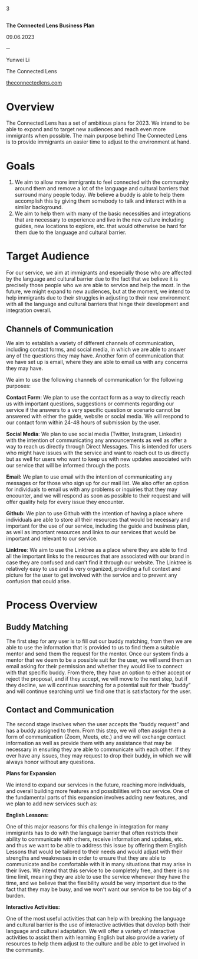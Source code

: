 ﻿<a name="_9nvcibv3gama"></a>  3

## <a name="_z6ne0og04bp5"></a> 

<a name="_2gazcsgmxkub"></a>**The Connected Lens Business Plan**

<a name="_ng30guuqqp2v"></a>09.06.2023

**─**


Yunwei Li 

The Connected Lens

[theconnectedlens.com](http://theconnectedlens.com)
# <a name="_1flnfuzjgrm"></a>**Overview**
The Connected Lens has a set of ambitious plans for 2023. We intend to be able to expand and to target new audiences and reach even more immigrants when possible. The main purpose behind The Connected Lens is to provide immigrants an easier time to adjust to the environment at hand. 
# <a name="_3at9u9s4e0vp"></a>**Goals**
1. We aim to allow more immigrants to feel connected with the community around them and remove a lot of the language and cultural barriers that surround many people today. We believe a buddy is able to help them accomplish this by giving them somebody to talk and interact with in a similar background. 
1. We aim to help them with many of the basic necessities and integrations that are necessary to experience and live in the new culture including guides, new locations to explore, etc. that would otherwise be hard for them due to the language and cultural barrier. 
# <a name="_4p7xi5bvhxdr"></a>**Target Audience** 
For our service, we aim at immigrants and especially those who are affected by the language and cultural barrier due to the fact that we believe it is precisely those people who we are able to service and help the most. In the future, we might expand to new audiences, but at the moment, we intend to help immigrants due to their struggles in adjusting to their new environment with all the language and cultural barriers that hinge their development and integration overall. 
## <a name="_56kfpodyq5td"></a>Channels of Communication 
We aim to establish a variety of different channels of communication, including contact forms, and social media, in which we are able to answer any of the questions they may have. Another form of communication that we have set up is email, where they are able to email us with any concerns they may have. 

We aim to use the following channels of communication for the following purposes: 

**Contact Form**: We plan to use the contact form as a way to directly reach us with important questions, suggestions or comments regarding our service if the answers to a very specific question or scenario cannot be answered with either the guide, website or social media. We will respond to our contact form within 24-48 hours of submission by the user. 

**Social Media**: We plan to use social media (Twitter, Instagram, Linkedin) with the intention of communicating any announcements as well as offer a way to reach us directly through Direct Messages. This is intended for users who might have issues with the service and want to reach out to us directly but as well for users who want to keep us with new updates associated with our service that will be informed through the posts. 

**Email:** We plan to use email with the intention of communicating any messages or for those who sign up for our mail list. We also offer an option for individuals to email us with any problems or inquiries that they may encounter, and we will respond as soon as possible to their request and will offer quality help for every issue they encounter. 

**Github:** We plan to use Github with the intention of having a place where individuals are able to store all their resources that would be necessary and important for the use of our service, including the guide and business plan, as well as important resources and links to our services that would be important and relevant to our service. 

**Linktree**: We aim to use the Linktree as a place where they are able to find all the important links to the resources that are associated with our brand in case they are confused and can’t find it through our website. The Linktree is relatively easy to use and is very organized, providing a full context and picture for the user to get involved with the service and to prevent any confusion that could arise. 
# <a name="_yyrhu7ml5bea"></a>**Process Overview**
## <a name="_buwz1tcz7y35"></a>Buddy Matching 
The first step for any user is to fill out our buddy matching, from then we are able to use the information that is provided to us to find them a suitable mentor and send them the request for the mentor. Once our system finds a mentor that we deem to be a possible suit for the user, we will send them an email asking for their permission and whether they would like to connect with that specific buddy. From there, they have an option to either accept or reject the proposal, and if they accept, we will move to the next step, but if they decline, we will continue searching for a potential suit for their “buddy” and will continue searching until we find one that is satisfactory for the user. 
## <a name="_p2nityf5kx5q">Contact and Communication 
The second stage involves when the user accepts the “buddy request” and has a buddy assigned to them. From this step, we will often assign them a form of communication (Zoom, Meets, etc.) and we will exchange contact information as well as provide them with any assistance that may be necessary in ensuring they are able to communicate with each other. If they ever have any issues, they may request to drop their buddy, in which we will always honor without any questions. 

**Plans for Expansion** 

We intend to expand our services in the future, reaching more individuals, and overall building more features and possibilities with our service. One of the fundamental parts of this expansion involves adding new features, and we plan to add new services such as: 

**English Lessons:** 

One of this major reasons for this challenge in integration for many immigrants has to do with the language barrier that often restricts their ability to communicate with others, receive information and updates, etc. and thus we want to be able to address this issue by offering them English Lessons that would be tailored to their needs and would adjust with their strengths and weaknesses in order to ensure that they are able to communicate and be comfortable with it in many situations that may arise in their lives. We intend that this service to be completely free, and there is no time limit, meaning they are able to use the service whenever they have the time, and we believe that the flexibility would be very important due to the fact that they may be busy, and we won't want our service to be too big of a burden.  

**Interactive Activities:** 

One of the most useful activities that can help with breaking the language and cultural barrier is the use of interactive activities that develop both their language and cultural adaptation. We will offer a variety of interactive activities to assist them with learning English but also provide a variety of resources to help them adjust to the culture and be able to get involved in the community. 


